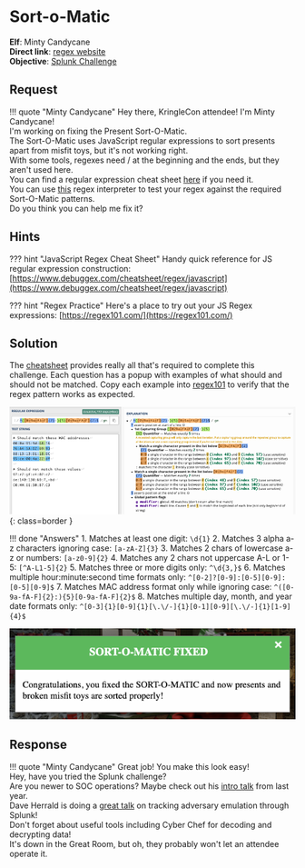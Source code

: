 # Sort-o-Matic

**Elf**: Minty Candycane<br/>
**Direct link**: [regex website](https://present-sorter.kringlecastle.com/?challenge=regex&id=c8e3a439-86b1-45c4-9db0-51a21dd6f3e9)<br/>
**Objective**: [Splunk Challenge](../objectives/o6.md)


## Request

!!! quote "Minty Candycane"
    Hey there, KringleCon attendee! I'm Minty Candycane!<br/>
    I'm working on fixing the Present Sort-O-Matic.<br/>
    The Sort-O-Matic uses JavaScript regular expressions to sort presents apart from misfit toys, but it's not working right.<br/>
    With some tools, regexes need / at the beginning and the ends, but they aren't used here.<br/>
    You can find a regular expression cheat sheet [here](https://www.debuggex.com/cheatsheet/regex/javascript) if you need it.<br/>
    You can use [this](https://regex101.com/) regex interpreter to test your regex against the required Sort-O-Matic patterns.<br/>
    Do you think you can help me fix it?


## Hints

??? hint "JavaScript Regex Cheat Sheet"
    Handy quick reference for JS regular expression construction: [https://www.debuggex.com/cheatsheet/regex/javascript](https://www.debuggex.com/cheatsheet/regex/javascript)

??? hint "Regex Practice"
    Here's a place to try out your JS Regex expressions: [https://regex101.com/](https://regex101.com/)


## Solution

The [cheatsheet](https://www.debuggex.com/cheatsheet/regex/javascript) provides really all that's required to complete this challenge. Each question has a popup with examples of what should and should not be matched. Copy each example into [regex101](https://regex101.com/) to verify that the regex pattern works as expected. 

![regex101.com example](../img/hints/h6/regex101_example.png){: class=border }

!!! done "Answers"
    1. Matches at least one digit: `\d{1}`
    2. Matches 3 alpha a-z characters ignoring case: `[a-zA-Z]{3}`
    3. Matches 2 chars of lowercase a-z or numbers: `[a-z0-9]{2}`
    4. Matches any 2 chars not uppercase A-L or 1-5: `[^A-L1-5]{2}`
    5. Matches three or more digits only: `^\d{3,}$`
    6. Matches multiple hour:minute:second time formats only: `^[0-2]?[0-9]:[0-5][0-9]:[0-5][0-9]$`
    7. Matches MAC address format only while ignoring case: `^([0-9a-fA-F]{2}:){5}[0-9a-fA-F]{2}$`
    8. Matches multiple day, month, and year date formats only: `^[0-3]{1}[0-9]{1}[\.\/-]{1}[0-1][0-9][\.\/-]{1}[1-9]{4}$`

![Completed](../img/hints/h6/completed.png)


## Response

!!! quote "Minty Candycane"
    Great job! You make this look easy!<br/>
    Hey, have you tried the Splunk challenge?<br/>
    Are you newer to SOC operations? Maybe check out his [intro talk](https://www.youtube.com/watch?v=qbIhHhRKQCw) from last year.<br/>
    Dave Herrald is doing a [great talk](https://www.youtube.com/watch?v=RxVgEFt08kU) on tracking adversary emulation through Splunk!<br/>
    Don't forget about useful tools including Cyber Chef for decoding and decrypting data!<br/>
    It's down in the Great Room, but oh, they probably won't let an attendee operate it.

